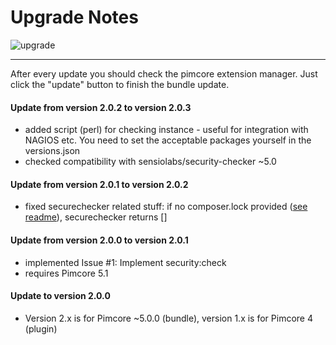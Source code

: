 # Upgrade Notes
![upgrade](https://user-images.githubusercontent.com/700119/31535145-3c01a264-affa-11e7-8d86-f04c33571f65.png)  
***
After every update you should check the pimcore extension manager. Just click the "update" button to finish the bundle update.

#### Update from version 2.0.2 to version 2.0.3
- added script (perl) for checking instance - useful for integration with NAGIOS etc. You need to set the acceptable packages yourself in the versions.json
- checked compatibility with sensiolabs/security-checker ~5.0

#### Update from version 2.0.1 to version 2.0.2
- fixed securechecker related stuff: if no composer.lock provided ([see readme](README.md)), securechecker returns []

#### Update from version 2.0.0 to version 2.0.1
- implemented Issue #1: Implement security:check
- requires Pimcore 5.1

#### Update to version 2.0.0 
- Version 2.x is for Pimcore ~5.0.0 (bundle), version 1.x is for Pimcore 4 (plugin)
